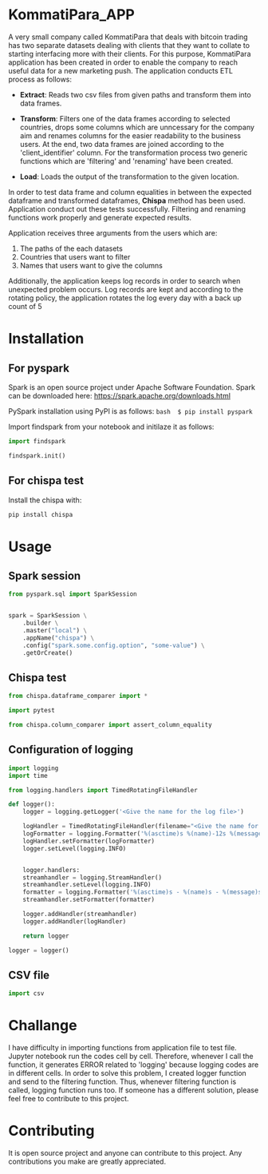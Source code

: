 # KommatiPara_APP

A very small company called KommatiPara that deals with bitcoin trading has two separate datasets dealing with clients that they want to collate to starting interfacing more with their clients. For this purpose, KommatiPara application has been created in order to enable the company to reach useful data for a new marketing push. The application conducts ETL process as follows:

* **Extract**: Reads two csv files from given paths and transform them into data frames.

* **Transform**: Filters one of the data frames according to selected countries, drops some columns which are unncessary for the company aim and renames columns for the easier readability to the business users. At the end, two data frames are joined according to the 'client_identifier' column. For the transformation process two generic functions which are 'filtering' and 'renaming' have been created.

* **Load**: Loads the output of the transformation to the given location.

In order to test data frame and column equalities in between the expected dataframe and transformed dataframes, **Chispa** method has been used. Application conduct out these tests successfully. Filtering and renaming functions work properly and generate expected results.

Application receives three arguments from the users which are:

1. The paths of the each datasets
2. Countries that users want to filter
3. Names that users want to give the columns

Additionally, the application keeps log records in order to search when unexpected problem occurs. Log records are kept and according to the rotating policy, the application rotates the log every day with a back up count of 5 

# Installation

## For pyspark

Spark is an open source project under Apache Software Foundation. Spark can be downloaded here: https://spark.apache.org/downloads.html

PySpark installation using PyPI is as follows: ```bash 
$ pip install pyspark ```


Import findspark from your notebook and initilaze it as follows:
```python
import findspark

findspark.init() 
```



## For chispa test

Install the chispa with: 
```python 
pip install chispa 
```

# Usage

##  Spark session

```python import pyspark
from pyspark.sql import SparkSession


spark = SparkSession \
    .builder \
    .master("local") \
    .appName("chispa") \
    .config("spark.some.config.option", "some-value") \
    .getOrCreate() 
```
    
## Chispa test 

```python 
from chispa.dataframe_comparer import *

import pytest

from chispa.column_comparer import assert_column_equality
```

## Configuration of logging

```python 
import logging
import time

from logging.handlers import TimedRotatingFileHandler

def logger():
    logger = logging.getLogger('<Give the name for the log file>')

    logHandler = TimedRotatingFileHandler(filename="<Give the name for the log file>", when="D", interval=1, backupCount=5)
    logFormatter = logging.Formatter('%(asctime)s %(name)-12s %(message)s')
    logHandler.setFormatter(logFormatter)
    logger.setLevel(logging.INFO)


    logger.handlers:
    streamhandler = logging.StreamHandler()
    streamhandler.setLevel(logging.INFO)
    formatter = logging.Formatter('%(asctime)s - %(name)s - %(message)s')
    streamhandler.setFormatter(formatter)

    logger.addHandler(streamhandler)
    logger.addHandler(logHandler)

    return logger 

logger = logger()
```

## CSV file

```python
import csv
```

# Challange

I have difficulty in importing functions from application file to test file. Jupyter notebook run the codes cell by cell. Therefore, whenever I call the function, it generates ERROR related to 'logging' because logging codes are in different cells. In order to solve this problem, I created logger function and send to the filtering function. Thus, whenever filtering function is called, logging function runs too. If someone has a different solution, please feel free to contribute to this project. 


# Contributing

It is open source project and anyone can contribute to this project. Any contributions you make are greatly appreciated.
